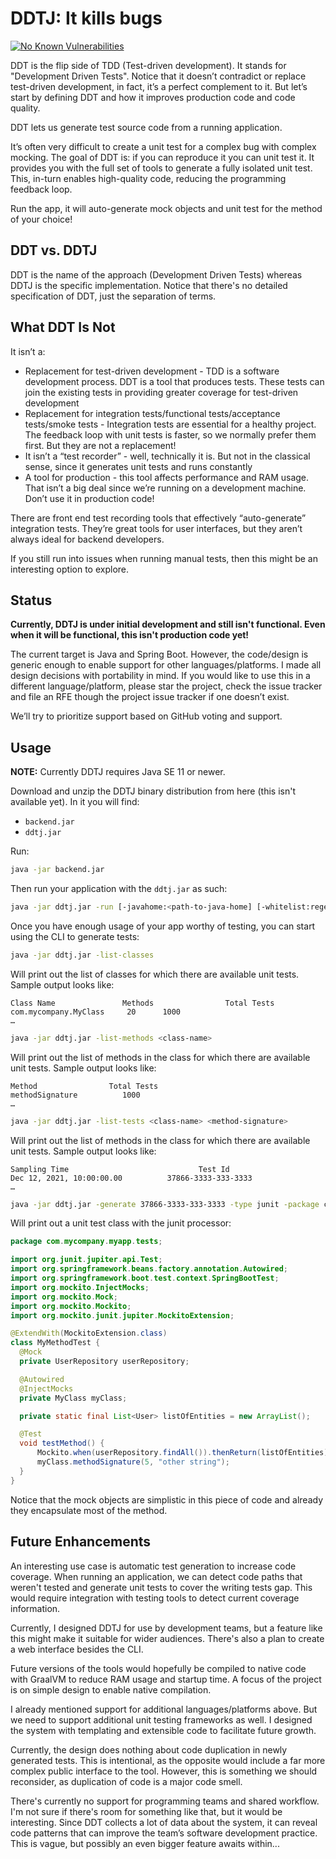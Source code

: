 # DDTJ: It kills bugs

[![No Known Vulnerabilities](https://snyk.io/test/github/ddtj/ddtj/badge.svg)](https://snyk.io/test/github/ddtj/ddtj)


DDT is the flip side of TDD (Test-driven development). It stands for "Development Driven Tests". Notice that it doesn’t contradict or replace test-driven development, in fact, it’s a perfect complement to it. But let’s start by defining DDT and how it improves production code and code quality.

DDT lets us generate test source code from a running application. 

It’s often very difficult to create a unit test for a complex bug with complex mocking. The goal of DDT is: if you can reproduce it you can unit test it. It provides you with the full set of tools to generate a fully isolated unit test. This, in-turn enables high-quality code, reducing the programming feedback loop.

Run the app, it will auto-generate mock objects and unit test for the method of your choice!

## DDT vs. DDTJ
DDT is the name of the approach (Development Driven Tests) whereas DDTJ is the specific implementation. Notice that there's no detailed specification of DDT, just the separation of terms.

## What DDT Is Not
It isn’t a:
* Replacement for test-driven development - TDD is a software development process. DDT is a tool that produces tests. These tests can join the existing tests in providing greater coverage for test-driven development
* Replacement for integration tests/functional tests/acceptance tests/smoke tests  - Integration tests are essential for a healthy project. The feedback loop with unit tests is faster, so we normally prefer them first. But they are not a replacement!
* It isn’t a “test recorder” - well, technically it is. But not in the classical sense, since it generates unit tests and runs constantly
* A tool for production - this tool affects performance and RAM usage. That isn’t a big deal since we’re running on a development machine. Don’t use it in production code!

There are front end test recording tools that effectively “auto-generate” integration tests. They’re great tools for user interfaces, but they aren’t always ideal for backend developers. 

If you still run into issues when running manual tests, then this might be an interesting option to explore.

## Status
**Currently, DDTJ is under initial development and still isn't functional. Even when it will be functional, this isn't production code yet!**

The current target is Java and Spring Boot. However, the code/design is generic enough to enable support for other languages/platforms. I made all design decisions with portability in mind. If you would like to use this in a different language/platform, please star the project, check the issue tracker and file an RFE though the project issue tracker if one doesn’t exist. 

We’ll try to prioritize support based on GitHub voting and support.

## Usage
**NOTE:** Currently DDTJ requires Java SE 11 or newer.

Download and unzip the DDTJ binary distribution from here (this isn't available yet). In it you will find:
- `backend.jar`
- `ddtj.jar`
 
Run:

```bash
java -jar backend.jar
```

Then run your application with the `ddtj.jar` as such:

```bash
java -jar ddtj.jar -run [-javahome:<path-to-java-home] [-whitelist:regex-whitelist classes] [-arg=<app argument>...] mainClass
```

Once you have enough usage of your app worthy of testing, you can start using the CLI to generate tests:

```bash
java -jar ddtj.jar -list-classes
```

Will print out the list of classes for which there are available unit tests. Sample output looks like:

```
Class Name               Methods                Total Tests
com.mycompany.MyClass     20      1000
…
```

```bash
java -jar ddtj.jar -list-methods <class-name>
```

Will print out the list of methods in the class for which there are available unit tests. Sample output looks like:

```
Method                Total Tests
methodSignature          1000
…
```

```bash
java -jar ddtj.jar -list-tests <class-name> <method-signature>
```

Will print out the list of methods in the class for which there are available unit tests. Sample output looks like:

```
Sampling Time                             Test Id
Dec 12, 2021, 10:00:00.00          37866-3333-333-3333
…
```

```bash
java -jar ddtj.jar -generate 37866-3333-333-3333 -type junit -package com.mycompany.myapp.tests -classname MyMethodTest -methodName testMethod
```

Will print out a unit test class with the junit processor:

```java
package com.mycompany.myapp.tests;

import org.junit.jupiter.api.Test;
import org.springframework.beans.factory.annotation.Autowired;
import org.springframework.boot.test.context.SpringBootTest; 
import org.mockito.InjectMocks;
import org.mockito.Mock;
import org.mockito.Mockito;
import org.mockito.junit.jupiter.MockitoExtension;

@ExtendWith(MockitoExtension.class)
class MyMethodTest {
  @Mock
  private UserRepository userRepository;

  @Autowired 
  @InjectMocks
  private MyClass myClass;

  private static final List<User> listOfEntities = new ArrayList();

  @Test
  void testMethod() {
      Mockito.when(userRepository.findAll()).thenReturn(listOfEntities);
      myClass.methodSignature(5, "other string");
  }
}
```

Notice that the mock objects are simplistic in this piece of code and already they encapsulate most of the method.

## Future Enhancements
An interesting use case is automatic test generation to increase code coverage. When running an application, we can detect code paths that weren't tested and generate unit tests to cover the writing tests gap. This would require integration with testing tools to detect current coverage information.

Currently, I designed DDTJ for use by development teams, but a feature like this might make it suitable for wider audiences.
There's also a plan to create a web interface besides the CLI. 

Future versions of the tools would hopefully be compiled to native code with GraalVM to reduce RAM usage and startup time. A focus of the project is on simple design to enable native compilation.

I already mentioned support for additional languages/platforms above. But we need to support additional unit testing frameworks as well. I designed the system with templating and extensible code to facilitate future growth.

Currently, the design does nothing about code duplication in newly generated tests. This is intentional, as the opposite would include a far more complex public interface to the tool. However, this is something we should reconsider, as duplication of code is a major code smell. 

There's currently no support for programming teams and shared workflow. I'm not sure if there's room for something like that, but it would be interesting. Since DDT collects a lot of data about the system, it can reveal code patterns that can improve the team’s software development practice. This is vague, but possibly an even bigger feature awaits within...
